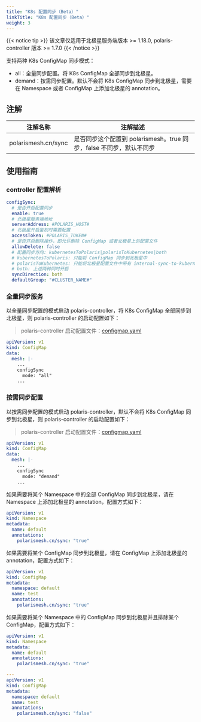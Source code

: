 ```yaml
---
title: "K8s 配置同步（Beta）"
linkTitle: "K8s 配置同步（Beta）"
weight: 3
---
```


{{< notice tip >}} 该文章仅适用于北极星服务端版本 >= 1.18.0, polaris-controller 版本 >= 1.7.0 {{< /notice >}} 

支持两种 K8s ConfigMap 同步模式：

- all：全量同步配置。将 K8s ConfigMap 全部同步到北极星。
- demand：按需同步配置。默认不会将 K8s ConfigMap 同步到北极星，需要在 Namespace 或者 ConfigMap 上添加北极星的 annotation。

## 注解

| 注解名称                      | 注解描述                                                         |
|-------------------------------|--------------------------------------------------------------|
| polarismesh.cn/sync           | 是否同步这个配置到 polarismesh。true 同步，false 不同步，默认不同步 |

## 使用指南

### controller 配置解析

```yaml
configSync:
  # 是否开启配置同步
  enable: true
  # 北极星服务端地址
  serverAddress: #POLARIS_HOST#
  # 北极星开启鉴权时需要配置
  accessToken: #POLARIS_TOKEN#
  # 是否开启删除操作，即允许删除 ConfigMap 或者北极星上的配置文件
  allowDelete: false
  # 配置同步方向: kubernetesToPolaris|polarisToKubernetes|both
  # kubernetesToPolaris: 只能将 ConfigMap 同步到北极星中
  # polarisToKubernetes: 只能将北极星配置文件中带有 internal-sync-to-kubernetes: true 标签的配置文件同步到 ConfigMap
  # both: 上述两种同时开启
  syncDirection: both
  defaultGroup: "#CLUSTER_NAME#"
```

### 全量同步服务

以全量同步配置的模式启动 polaris-controller，将 K8s ConfigMap 全部同步到北极星，则 polaris-controller 的启动配置如下：

> polaris-controller 启动配置文件：[configmap.yaml](https://github.com/polarismesh/polaris-controller/blob/main/deploy/kubernetes_v1.22/kubernetes/configmap.yaml)

```yaml
apiVersion: v1
kind: ConfigMap
data:
  mesh: |-
    ...
    configSync
      mode: "all"
    ...
```

### 按需同步配置

以按需同步配置的模式启动 polaris-controller，默认不会将 K8s ConfigMap 同步到北极星，则 polaris-controller 的启动配置如下：

> polaris-controller 启动配置文件：[configmap.yaml](https://github.com/polarismesh/polaris-controller/blob/main/deploy/kubernetes_v1.22/kubernetes/configmap.yaml)

```yaml
apiVersion: v1
kind: ConfigMap
data:
  mesh: |-
    ...
    configSync
      mode: "demand"
    ...
```

如果需要将某个 Namespace 中的全部 ConfigMap 同步到北极星，请在 Namespace 上添加北极星的 annotation，配置方式如下： 

```yaml
apiVersion: v1
kind: Namespace
metadata:
  name: default
  annotations:
    polarismesh.cn/sync: "true"
```

如果需要将某个 ConfigMap 同步到北极星，请在 ConfigMap 上添加北极星的 annotation，配置方式如下： 

```yaml
apiVersion: v1
kind: ConfigMap
metadata:
  namespace: default
  name: test
  annotations:
    polarismesh.cn/sync: "true"
```

如果需要将某个 Namespace 中的 ConfigMap 同步到北极星并且排除某个 ConfigMap，配置方式如下： 

```yaml
apiVersion: v1
kind: Namespace
metadata:
  name: default
  annotations:
    polarismesh.cn/sync: "true"

---
apiVersion: v1
kind: ConfigMap
metadata:
  namespace: default
  name: test
  annotations:
    polarismesh.cn/sync: "false"
```
